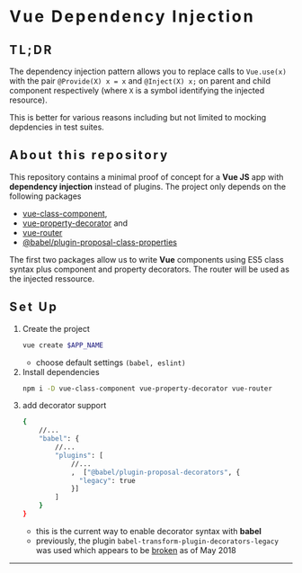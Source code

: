 <style>
    h1, h2, h3 { letter-spacing: 0.2rem; }
    </style>

Vue Dependency Injection
===
## TL;DR
The dependency injection pattern allows you to replace calls to `Vue.use(x)` with the pair `@Provide(X) x = x` and `@Inject(X) x;`  on parent and child component respectively (where `X` is a symbol identifying the injected resource). 

This is better for various reasons including but not limited to mocking depdencies in test suites.

## About this repository
This repository contains a minimal proof of concept for a **Vue JS** app with **dependency injection** instead of plugins. The project only depends on the following packages 
+ [vue-class-component][1],
+ [vue-property-decorator][2] and
+ [vue-router][4]
+ [@babel/plugin-proposal-class-properties][6]

The first two packages allow us to write **Vue** components using ES5 class syntax plus component and property decorators. The router will be used as the injected ressource.

## Set Up
1. Create the project 
    ```bash
    vue create $APP_NAME
    ```
    * choose default settings `(babel, eslint)`
2. Install dependencies
    ```bash
    npm i -D vue-class-component vue-property-decorator vue-router
    ```
3. add decorator support
    ```bash
    {
        //...
        "babel": {
            //...
            "plugins": [
                //...
                ,  ["@babel/plugin-proposal-decorators", {
                  "legacy": true
                }]
            ]
        }
    }
    ```
    * this is the current way to enable decorator syntax with **babel**
    * previously, the plugin `babel-transform-plugin-decorators-legacy` was used which appears to be [broken][5] as of May 2018
---

[1]: https://github.com/vuejs/vue-class-component
[2]: https://github.com/kaorun343/vue-property-decorator
[3]: https://github.com/loganfsmyth/babel-plugin-transform-decorators-legacy
[4]: https://github.com/vuejs/vue-router
[5]: https://github.com/babel/babel/issues/7831
[6]: https://github.com/babel/babel/tree/master/packages/babel-plugin-proposal-class-properties